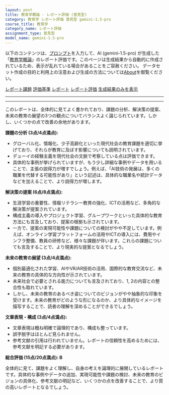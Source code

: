 ```yaml
---
layout: post
title: 教育学概論 - レポート評価 (意見型)
category: 教育学 レポート評価 意見型 gemini-1.5-pro
course_title: 教育学
category_name: レポート評価
assignment_type: 意見型
model_name: gemini-1.5-pro
---
```


以下のコンテンツは、[プロンプト](http://127.0.0.1:8000/generated/教育学/gemini-1.5-pro/prompt_レポート評価-意見型.md)を入力して、AI (gemini-1.5-pro) が生成した「[教育学概論](/contents/教育学/)」のレポート評価です。このページは生成結果から自動的に作成されているため、表示が乱れている場合があることをご容赦ください。
データセット作成の目的と利用上の注意および生成の方法については[About](/About)を御覧ください。

[レポート課題](../レポート課題-意見型)
[評価基準](../評価基準-意見型)
[レポート](../レポート-意見型)
[レポート評価](../レポート評価-意見型)
[生成結果のみを表示](http://127.0.0.1:8000/generated/教育学/gemini-1.5-pro/レポート評価-意見型.md)
  

***
***
  
このレポートは、全体的に見てよく書かれており、課題の分析、解決策の提案、未来の教育の展望の3つの観点についてバランスよく論じられています。しかし、いくつかの点で改善の余地があります。

**課題の分析 (3点/4点満点):**

* グローバル化、情報化、少子高齢化といった現代社会の教育課題を適切に挙げており、それらが教育に及ぼす影響についても説明されています。
* デューイの経験主義を現代社会の文脈で考察している点は評価できます。
* 具体的な事例が挙げられていますが、もう少し詳細な事例やデータを用いることで、主張の説得力が増すでしょう。例えば、「AI技術の発展は、多くの職業を代替する可能性があり」という記述は、具体的な職業名や統計データなどを加えることで、より説得力が増します。

**解決策の提案 (6点/8点満点):**

* 生涯学習の重要性、情報リテラシー教育の強化、ICTの活用など、多角的な解決策が提案されています。
* 構成主義の導入やプロジェクト学習、グループワークといった具体的な教育方法にも言及しており、提案の根拠も示されています。
* 一方で、提案の実現可能性や課題についての検討がやや不足しています。例えば、オンライン学習プラットフォームの活用やICTの導入には、費用やインフラ整備、教員の研修など、様々な課題が伴います。これらの課題についても言及することで、より現実的な提案となるでしょう。

**未来の教育の展望 (3点/4点満点):**

* 個別最適化された学習、AIやVR/AR技術の活用、国際的な教育交流など、未来の教育の具体的な方向性が示されています。
* 未来社会で必要とされる能力についても言及されており、1, 2の内容との整合性も取れています。
* しかし、未来の教育のあるべき姿についてのビジョンがやや抽象的な印象を受けます。未来の教育がどのような形になるのか、より具体的なイメージを描写することで、読者の理解を深めることができるでしょう。

**文章表現・構成 (3点/4点満点):**

* 文章表現は概ね明確で論理的であり、構成も整っています。
* 誤字脱字はほとんど見られません。
* 参考文献の引用は行われていません。レポートの信頼性を高めるためには、参考文献を明記する必要があります。


**総合評価 (15点/20点満点): B**

全体的に見て、課題をよく理解し、自身の考えを論理的に展開しているレポートです。具体的な事例やデータの追加、実現可能性や課題の検討、未来の教育のビジョンの具体化、参考文献の明記など、いくつかの点を改善することで、より質の高いレポートとなるでしょう。
